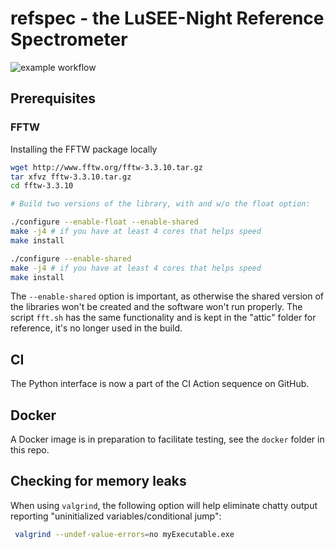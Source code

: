 
# refspec - the LuSEE-Night Reference Spectrometer

![example workflow](https://github.com/lusee-night/refspec/actions/workflows/refspec-test.yml/badge.svg)


## Prerequisites 

### FFTW

Installing the FFTW package locally

```bash
wget http://www.fftw.org/fftw-3.3.10.tar.gz
tar xfvz fftw-3.3.10.tar.gz
cd fftw-3.3.10

# Build two versions of the library, with and w/o the float option:

./configure --enable-float --enable-shared
make -j4 # if you have at least 4 cores that helps speed
make install

./configure --enable-shared
make -j4 # if you have at least 4 cores that helps speed
make install
```

The `--enable-shared` option is important, as otherwise the shared version of the libraries won't be created
and the software won't run properly. The script `fft.sh` has the same functionality and is kept in
the "attic" folder for reference, it's no longer used in the build.


## CI

The Python interface is now a part of the CI Action sequence on GitHub.

## Docker

A Docker image is in preparation to facilitate testing, see the ```docker```
folder in this repo.

## Checking for memory leaks

When using ```valgrind```, the following option will help eliminate chatty output reporting "uninitialized variables/conditional jump":

```bash
 valgrind --undef-value-errors=no myExecutable.exe
```



